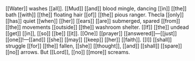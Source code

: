 [[Water]] washes [[all]]. [[Mud]] [[and]] blood mingle, dancing [[in]] [[the]] bath [[with]] [[the]] floating hair [[of]] [[the]] pious ranger. Thecla [[only]] [[has]] quiet [[when]] [[her]] [[ears]] [[are]] submerged, spared [[from]] [[the]] movements [[outside]] [[the]] washroom shelter. [[If]] [[the]] undead [[get]] [[in]], [[so]] [[be]] [[it]]. [[One]] [[prayer]] [[answered]]—[[just]] [[one]]!—[[and]] [[she]] [[may]] [[keep]] [[her]] [[faith]]. [[I]] [[shall]] struggle [[for]] [[the]] fallen, [[she]] [[thought]], [[and]] [[shall]] [[spare]] [[no]] arrows. But [[Lord]], [[no]] [[more]] screams.

